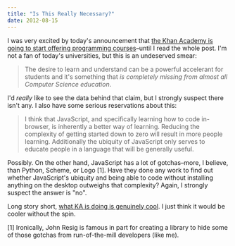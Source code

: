 ```yaml
---
title: "Is This Really Necessary?"
date: 2012-08-15
---
```

<p>I was very excited by today's announcement that <a href="http://ejohn.org/blog/introducing-khan-cs/">the Khan Academy is going to start offering programming courses</a>–until I read the whole post. I'm not a fan of today's universities, but this is an undeserved smear:</p>
<blockquote>The desire to learn and understand can be a powerful accelerant for students and it's something that <em>is completely missing from almost all Computer Science education</em>.</blockquote>
<p>I'd <em>really</em> like to see the data behind that claim, but I strongly suspect there isn't any.  I also have some serious reservations about this:</p>
<blockquote>I think that JavaScript, and specifically learning how to code in-browser, is inherently a better way of learning. Reducing the complexity of getting started down to zero will result in more people learning. Additionally the ubiquity of JavaScript only serves to educate people in a language that will be generally useful.</blockquote>
<p>Possibly. On the other hand, JavaScript has a lot of gotchas–more, I believe, than Python, Scheme, or Logo [1]. Have they done any work to find out whether JavaScript's ubiquity and being able to code without installing anything on the desktop outweighs that complexity?  Again, I strongly suspect the answer is "no".</p>
<p>Long story short, <a href="http://blog.mrmeyer.com/?p=14804">what KA is doing is genuinely cool</a>. I just think it would be cooler without the spin.</p>
<p>[1] Ironically, John Resig is famous in part for creating a library to hide some of those gotchas from run-of-the-mill developers (like me).</p>
